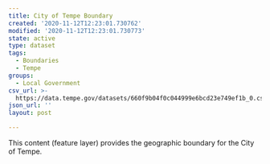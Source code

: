 ```yaml
---
title: City of Tempe Boundary
created: '2020-11-12T12:23:01.730762'
modified: '2020-11-12T12:23:01.730773'
state: active
type: dataset
tags:
  - Boundaries
  - Tempe
groups:
  - Local Government
csv_url: >-
  https://data.tempe.gov/datasets/660f9b04f0c044999e6bcd23e749ef1b_0.csv?outSR=%7B%22latestWkid%22%3A2868%2C%22wkid%22%3A2868%7D
json_url: ''
layout: post

---
```

<div>This content (feature layer) provides the geographic boundary for the City of Tempe.  </div><div><br /></div>
